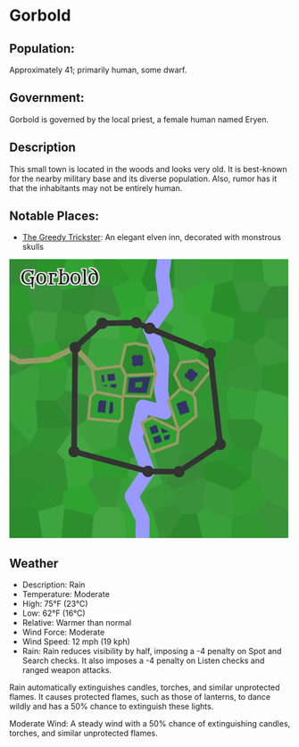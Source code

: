 # Gorbold

## Population:
Approximately 41; primarily human, some dwarf.

## Government:
Gorbold is governed by the local priest, a female human named Eryen.

## Description
This small town is located in the woods and looks very old.  It is best-known for the nearby military base and its diverse population.  Also, rumor has it that the inhabitants may not be entirely human.

## Notable Places:
- [The Greedy Trickster](./taverns/The_Greedy_Trickster.md): An elegant elven inn, decorated with monstrous skulls

![map](./Gorbold.png)

## Weather

- Description:	Rain
- Temperature:	Moderate
- High:	75°F (23°C)
- Low:	62°F (16°C)
- Relative:	Warmer than normal
- Wind Force:	Moderate
- Wind Speed:	12 mph (19 kph)
- Rain: Rain reduces visibility by half, imposing a -4 penalty on Spot and Search checks. It also imposes a -4 penalty on Listen checks and ranged weapon attacks.

Rain automatically extinguishes candles, torches, and similar unprotected flames. It causes protected flames, such as those of lanterns, to dance wildly and has a 50% chance to extinguish these lights.

Moderate Wind: A steady wind with a 50% chance of extinguishing candles, torches, and similar unprotected flames.